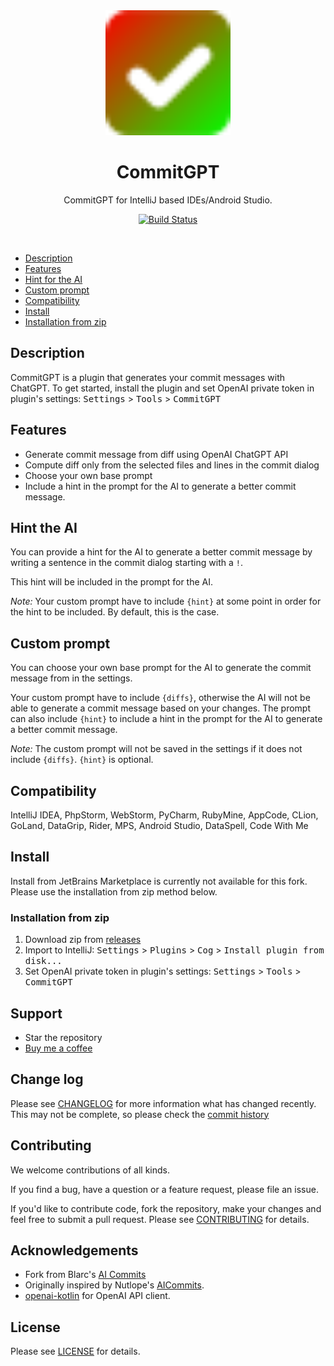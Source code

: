 

<div align="center">
    <img src="./src/main/resources/icons/aiCommits15.svg" width="200" height="200" alt="logo"/>
</div>
<h1 align="center">CommitGPT</h1>
<p align="center">CommitGPT for IntelliJ based IDEs/Android Studio.</p>

<p align="center">
<a href="https://github.com/Marc-R2/ai-commits-intellij-plugin/actions/workflows/build.yml/badge.svg)](https://github.com/Marc-R2/ai-commits-intellij-plugin/actions/workflows/build.yml"><img alt="Build Status" src="https://img.shields.io/endpoint.svg?url=https%3A%2F%2Factions-badge.atrox.dev%2Fblarc%2Fai-commits-intellij-plugin%2Fbadge%3Fref%3Dmain&style=popout-square" /></a>
<!--
<a href="https://plugins.jetbrains.com/plugin/21335-ai-commits"><img src="https://img.shields.io/jetbrains/plugin/r/stars/21335?style=flat-square"></a>
<a href="https://plugins.jetbrains.com/plugin/21335-ai-commits"><img src="https://img.shields.io/jetbrains/plugin/d/21335-ai-commits.svg?style=flat-square"></a>
<a href="https://plugins.jetbrains.com/plugin/21335-ai-commits"><img src="https://img.shields.io/jetbrains/plugin/v/21335-ai-commits.svg?style=flat-square"></a>
-->
</p>
<br>

- [Description](#description)
- [Features](#features)
- [Hint for the AI](#hint-the-ai)
- [Custom prompt](#custom-prompt)
- [Compatibility](#compatibility)
- [Install](#install)
- [Installation from zip](#installation-from-zip)

[//]: # (- [Demo]&#40;#demo&#41;)

## Description
CommitGPT is a plugin that generates your commit messages with ChatGPT. To get started, 
install the plugin and set OpenAI private token in plugin's settings:
<kbd>Settings</kbd> > <kbd>Tools</kbd> > <kbd>CommitGPT</kbd>

## Features
- Generate commit message from diff using OpenAI ChatGPT API
- Compute diff only from the selected files and lines in the commit dialog
- Choose your own base prompt
- Include a hint in the prompt for the AI to generate a better commit message.

## Hint the AI
You can provide a hint for the AI to generate a better commit message by
writing a sentence in the commit dialog starting with a `!`.

This hint will be included in the prompt for the AI.

*Note:* Your custom prompt have to include `{hint}` at some point in order for the hint to be included.
By default, this is the case.

## Custom prompt
You can choose your own base prompt for the AI to generate the commit message from in the settings.

Your custom prompt have to include `{diffs}`, otherwise the AI will not be able to generate a commit message based on your changes.
The prompt can also include `{hint}` to include a hint in the prompt for the AI to generate a better commit message.

*Note:* The custom prompt will not be saved in the settings if it does not include `{diffs}`.
`{hint}` is optional.

## Compatibility
IntelliJ IDEA, PhpStorm, WebStorm, PyCharm, RubyMine, AppCode, CLion, GoLand, DataGrip, Rider, MPS, Android Studio, DataSpell, Code With Me

## Install

<!--
<a href="https://plugins.jetbrains.com/embeddable/install/21335">
<img src="https://user-images.githubusercontent.com/12044174/123105697-94066100-d46a-11eb-9832-338cdf4e0612.png" width="300"/>
</a>

Or you could install it inside your IDE:

For Windows & Linux: <kbd>File</kbd> > <kbd>Settings</kbd> > <kbd>Plugins</kbd> > <kbd>Marketplace</kbd> > <kbd>Search for "CommitGPT"</kbd> > <kbd>Install Plugin</kbd> > <kbd>Restart IntelliJ IDEA</kbd>

For Mac: <kbd>IntelliJ IDEA</kbd> > <kbd>Preferences</kbd> > <kbd>Plugins</kbd> > <kbd>Marketplace</kbd> > <kbd>Search for "CommitGPT"</kbd> > <kbd>Install Plugin</kbd>  > <kbd>Restart IntelliJ IDEA</kbd>
-->

Install from JetBrains Marketplace is currently not available for this fork.
Please use the installation from zip method below.

### Installation from zip
1. Download zip from [releases](https://github.com/Marc-R2/ai-commits-intellij-plugin/releases)
2. Import to IntelliJ: <kbd>Settings</kbd> > <kbd>Plugins</kbd> > <kbd>Cog</kbd> > <kbd>Install plugin from disk...</kbd>
3. Set OpenAI private token in plugin's settings: <kbd>Settings</kbd> > <kbd>Tools</kbd> > <kbd>CommitGPT</kbd>

[//]: # (## Demo)

[//]: # ()
[//]: # (![demo.gif]&#40;./screenshots/plugin2.gif&#41;)

## Support

* Star the repository
* [Buy me a coffee](https://ko-fi.com/marcr2)
<!--
* [Rate the original plugin](https://plugins.jetbrains.com/plugin/21335-ai-commits)
* [Share the plugin](https://plugins.jetbrains.com/plugin/21335-ai-commits)
-->

## Change log

Please see [CHANGELOG](CHANGELOG.md) for more information what has changed recently.
This may not be complete, so please check the [commit history](https://github.com/Marc-R2/ai-commits-intellij-plugin/commits)

## Contributing

We welcome contributions of all kinds.

If you find a bug, have a question or a feature request, please file an issue.

If you'd like to contribute code, fork the repository, make your changes and feel free to submit a pull request.
Please see [CONTRIBUTING](CONTRIBUTING.md) for details.

## Acknowledgements

- Fork from Blarc's [AI Commits](https://github.com/Blarc/ai-commits-intellij-plugin)
- Originally inspired by Nutlope's [AICommits](https://github.com/Nutlope/aicommits).
- [openai-kotlin](https://github.com/aallam/openai-kotlin) for OpenAI API client.

## License

Please see [LICENSE](LICENSE) for details.
